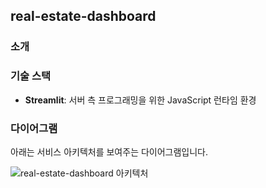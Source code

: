 ##  real-estate-dashboard

### 소개

### 기술 스택
- **Streamlit**: 서버 측 프로그래밍을 위한 JavaScript 런타임 환경

### 다이어그램
아래는 서비스 아키텍처를 보여주는 다이어그램입니다.

![real-estate-dashboard 아키텍처](./.png)
